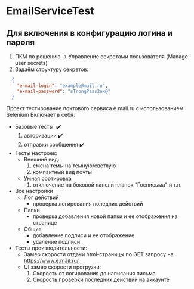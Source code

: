 # EmailServiceTest

## Для включения в конфигурацию логина и пароля
1. ПКМ по решению -> Управление секретами пользователя (Manage user secrets)
2. Задаём структуру секретов:
```json
  {  
    "e-mail-login": "example@mail.ru",  
    "e-mail-password": "sTrongPass2ex@"  
  }  
```
Проект тестирование почтового сервиса e.mail.ru с использованием Selenium
Включает в себя:
  - Базовые тесты: ✔️
    1. авторизации ✔️
    2. отправки сообщения ✔️
  - Тесты настроек:  
    - Внешний вид:  
      1. смена темы на темную/светлую
      2. компактный вид почты
    - Умная сортировка
      1. отключение на боковой панели планок "Госписьма" и т.п.
  - Все настройки 
    - Лог действий
      - проверка логирования поледних действий
    - Папки
      - проверка добавления новой папки и ее отображения на странице
    - Общие
      - добавление подписи и ее отображение
      - удаление подписи
  - Тесты производительности:  
    - Замер скорости отдачи html-страницы по GET запросу на https://www.e.mail.ru/
    - UI замер скорости прогрузки:  
      1. Скорость от логирования до написания письма
      2. Скорость проверки последних действий на аккаунте 
